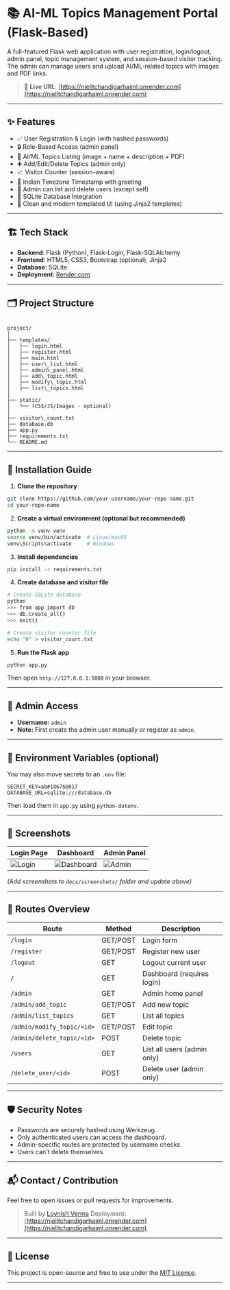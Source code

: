 # 📚 AI-ML Topics Management Portal (Flask-Based)

A full-featured Flask web application with user registration, login/logout, admin panel, topic management system, and session-based visitor tracking. The admin can manage users and upload AI/ML-related topics with images and PDF links.

> 🔗 **Live URL**: [https://nielitchandigarhaiml.onrender.com](https://nielitchandigarhaiml.onrender.com)

---

## ✨ Features

- ✅ User Registration & Login (with hashed passwords)
- 🔒 Role-Based Access (admin panel)
- 🧠 AI/ML Topics Listing (image + name + description + PDF)
- ➕ Add/Edit/Delete Topics (admin only)
- 📈 Visitor Counter (session-aware)
- 📅 Indian Timezone Timestamp with greeting
- 👥 Admin can list and delete users (except self)
- 🧰 SQLite Database Integration
- 📄 Clean and modern templated UI (using Jinja2 templates)

---

## 🏗️ Tech Stack

- **Backend**: Flask (Python), Flask-Login, Flask-SQLAlchemy
- **Frontend**: HTML5, CSS3, Bootstrap (optional), Jinja2
- **Database**: SQLite
- **Deployment**: [Render.com](https://render.com)

---

## 🗂️ Project Structure

```

project/
│
├── templates/
│   ├── login.html
│   ├── register.html
│   ├── main.html
│   ├── user\_list.html
│   ├── admin\_panel.html
│   ├── add\_topic.html
│   ├── modify\_topic.html
│   ├── list\_topics.html
│
├── static/
│   └── (CSS/JS/Images - optional)
│
├── visitor\_count.txt
├── database.db
├── app.py
├── requirements.txt
└── README.md

````

---

## 🚀 Installation Guide

1. **Clone the repository**

```bash
git clone https://github.com/your-username/your-repo-name.git
cd your-repo-name
````

2. **Create a virtual environment (optional but recommended)**

```bash
python -m venv venv
source venv/bin/activate  # Linux/macOS
venv\Scripts\activate     # Windows
```

3. **Install dependencies**

```bash
pip install -r requirements.txt
```

4. **Create database and visitor file**

```bash
# Create SQLite database
python
>>> from app import db
>>> db.create_all()
>>> exit()

# Create visitor counter file
echo "0" > visitor_count.txt
```

5. **Run the Flask app**

```bash
python app.py
```

Then open `http://127.0.0.1:5000` in your browser.

---

## 🔑 Admin Access

* **Username:** `admin`
* **Note:** First create the admin user manually or register as `admin`.

---

## 📝 Environment Variables (optional)

You may also move secrets to an `.env` file:

```env
SECRET_KEY=ab#1867$@817
DATABASE_URL=sqlite:///database.db
```

Then load them in `app.py` using `python-dotenv`.

---

## 📸 Screenshots

| Login Page                           | Dashboard                                    | Admin Panel                                |
| ------------------------------------ | -------------------------------------------- | ------------------------------------------ |
| ![Login](docs/screenshots/login.png) | ![Dashboard](docs/screenshots/dashboard.png) | ![Admin](docs/screenshots/admin_panel.png) |

*(Add screenshots to `docs/screenshots/` folder and update above)*

---

## 🧪 Routes Overview

| Route                      | Method   | Description                 |
| -------------------------- | -------- | --------------------------- |
| `/login`                   | GET/POST | Login form                  |
| `/register`                | GET/POST | Register new user           |
| `/logout`                  | GET      | Logout current user         |
| `/`                        | GET      | Dashboard (requires login)  |
| `/admin`                   | GET      | Admin home panel            |
| `/admin/add_topic`         | GET/POST | Add new topic               |
| `/admin/list_topics`       | GET      | List all topics             |
| `/admin/modify_topic/<id>` | GET/POST | Edit topic                  |
| `/admin/delete_topic/<id>` | POST     | Delete topic                |
| `/users`                   | GET      | List all users (admin only) |
| `/delete_user/<id>`        | POST     | Delete user (admin only)    |

---

## 🛡️ Security Notes

* Passwords are securely hashed using Werkzeug.
* Only authenticated users can access the dashboard.
* Admin-specific routes are protected by username checks.
* Users can't delete themselves.

---

## 📬 Contact / Contribution

Feel free to open issues or pull requests for improvements.

> Built by [Lovnish Verma](https://lovnishverma.github.io/)
> Deployment: [https://nielitchandigarhaiml.onrender.com](https://nielitchandigarhaiml.onrender.com)

---

## 📃 License

This project is open-source and free to use under the [MIT License](LICENSE).


---
